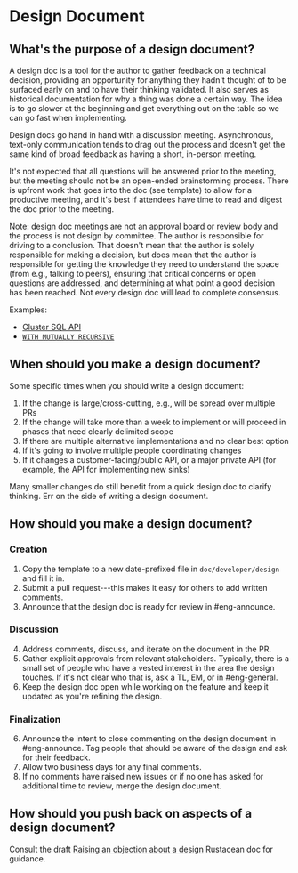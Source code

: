# Design Document

## What's the purpose of a design document?

A design doc is a tool for the author to gather feedback on a technical
decision, providing an opportunity for anything they hadn't thought of to be
surfaced early on and to have their thinking validated. It also serves as
historical documentation for why a thing was done a certain way. The idea is to
go slower at the beginning and get everything out on the table so we can go
fast when implementing.

Design docs go hand in hand with a discussion meeting. Asynchronous,
text-only communication tends to drag out the process and doesn't get the
same kind of broad feedback as having a short, in-person meeting.

It's not expected that all questions will be answered prior to the meeting,
but the meeting should not be an open-ended brainstorming process. There is
upfront work that goes into the doc (see template) to allow for a productive
meeting, and it's best if attendees have time to read and digest the doc
prior to the meeting.

Note: design doc meetings are not an approval board or review body and the
process is not design by committee. The author is responsible for driving to
a conclusion. That doesn't mean that the author is solely responsible for
making a decision, but does mean that the author is responsible for getting
the knowledge they need to understand the space (from e.g., talking to peers),
ensuring that critical concerns or open questions are addressed, and
determining at what point a good decision has been reached. Not every design
doc will lead to complete consensus.

Examples:
* [Cluster SQL API](https://github.com/MaterializeInc/materialize/pull/10680)
* [`WITH MUTUALLY RECURSIVE`](https://github.com/MaterializeInc/materialize/pull/16445)

## When should you make a design document?

Some specific times when you should write a design document:
1. If the change is large/cross-cutting, e.g., will be spread over multiple PRs
2. If the change will take more than a week to implement or will proceed in phases that need clearly delimited scope
3. If there are multiple alternative implementations and no clear best option
4. If it's going to involve multiple people coordinating changes
5. If it changes a customer-facing/public API, or a major private API (for example, the API for implementing new sinks)

Many smaller changes do still benefit from a quick design doc to clarify
thinking. Err on the side of writing a design document.

## How should you make a design document?

### Creation
1. Copy the template to a new date-prefixed file in `doc/developer/design` and fill it in.
2. Submit a pull request---this makes it easy for others to add written comments.
3. Announce that the design doc is ready for review in #eng-announce.

### Discussion
4. Address comments, discuss, and iterate on the document in the PR.
5. Gather explicit approvals from relevant stakeholders.
   Typically, there is a small set of people who have a vested interest in the area the design touches.
   If it's not clear who that is, ask a TL, EM, or in #eng-general.
6. Keep the design doc open while working on the feature and keep it updated as you're refining the design.

### Finalization
6. Announce the intent to close commenting on the design document in #eng-announce.
   Tag people that should be aware of the design and ask for their feedback.
7. Allow two business days for any final comments.
8. If no comments have raised new issues or if no one has asked for additional time to review, merge the design document.

## How should you push back on aspects of a design document?

Consult the draft [Raising an objection about a design](https://rustacean-principles.netlify.app/how_to_rustacean/show_up/raising_an_objection.html) Rustacean doc for guidance.
